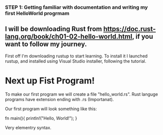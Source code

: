 ### STEP 1: Getting familiar with documentation and writing my first HelloWorld progrmam
## I will be downloading Rust from https://doc.rust-lang.org/book/ch01-02-hello-world.html, if you want to follow my journey.

First off I'm downloading rustup to start learning.
To install it I launched rustup, and installed using Visual Studio installer, following the tutorial.

# Next up Fist Program!
To make our first program we will create a file "hello_world.rs". Rust languge programs have extension ending with .rs (Importanat).

Our first program will look something like this:


fn main(){
    println!("Hello, World!");
}


Very elementry syntax.